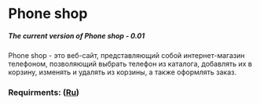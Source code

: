 # Phone shop
##### The current version of Phone shop - 0.01
Phone shop - это веб-сайт, представляющий собой интернет-магазин телефоном, позволяющий выбрать телефон из каталога, добавлять их в корзину, изменять и удалять из корзины, а также оформлять заказ.
### Requirments: ([Ru](https://github.com/ViachaslauPratasenia/PhoneShop/blob/master/Documents/Requirements/Requirements.md))
